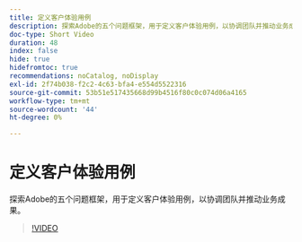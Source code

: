 ```yaml
---
title: 定义客户体验用例
description: 探索Adobe的五个问题框架，用于定义客户体验用例，以协调团队并推动业务成果。
doc-type: Short Video
duration: 48
index: false
hide: true
hidefromtoc: true
recommendations: noCatalog, noDisplay
exl-id: 2f74b038-f2c2-4c63-bfa4-e554d5522316
source-git-commit: 53b51e517435668d99b4516f80c0c074d06a4165
workflow-type: tm+mt
source-wordcount: '44'
ht-degree: 0%

---
```


# 定义客户体验用例

探索Adobe的五个问题框架，用于定义客户体验用例，以协调团队并推动业务成果。

<!-- 85_S651_3442537_47_defining-customer-experience-use-cases -->
>[!VIDEO](https://video.tv.adobe.com/v/3458292/?learn=on&enablevpops=true)
